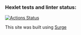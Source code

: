 
### Hexlet tests and linter status:

[![Actions Status](https://github.com/Zakir0000/layout-designer-project-58/workflows/hexlet-check/badge.svg)](https://github.com/Zakir0000/layout-designer-project-58/actions)


This site was built using [Surge](https://winterbrown-pizzas.surge.sh)




